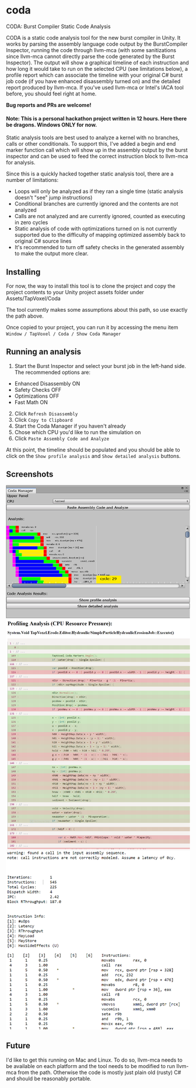 # coda
CODA: Burst Compiler Static Code Analysis

CODA is a static code analysis tool for the new burst compiler in Unity.  It works by parsing the assembly language code output by the BurstCompiler Inspector, running the code through llvm-mca (with some sanitizations since llvm-mca cannot directly parse the code generated by the Burst Inspector).
The output will show a graphical timeline of each instruction and how long it would take to run on the selected CPU (see limitations below), a profile report which can associate the timeline with your original C# burst job code (if you have enhanced disassembly turned on) and the detailed report produced by llvm-mca.
If you've used llvm-mca or Intel's IACA tool before, you should feel right at home.

**Bug reports and PRs are welcome!**

#### Note: This is a personal hackathon project written in 12 hours. Here there be dragons. Windows ONLY for now.

Static analysis tools are best used to analyze a kernel with no branches, calls or other conditionals. To support this, I've added a begin and end marker function call which will show up in the assembly output by the burst inspector and can be used to feed the correct instruction block to llvm-mca for analysis.

Since this is a quickly hacked together static analysis tool, there are a number of limitations:

- Loops will only be analyzed as if they ran a single time (static analysis doesn't "see" jump instructions)
- Conditional branches are currently ignored and the contents are not analyzed
- Calls are not analyzed and are currently ignored, counted as executing in zero cycles
- Static analysis of code with optimizations turned on is not currently supported due to the difficulty of mapping optimized assembly back to original C# source lines
- It's recommended to turn off safety checks in the generated assembly to make the output more clear.

## Installing
For now, the way to install this tool is to clone the project and copy the project contents to your Unity project assets folder under Assets/TapVoxel/Coda

The tool currently makes some assumptions about this path, so use exactly the path above.

Once copied to your project, you can run it by accessing the menu item `Window / TapVoxel / Coda / Show Coda Manager`

## Running an analysis
1. Start the Burst Inspector and select your burst job in the left-hand side.  The recommended options are:
  - Enhanced Disassembly ON
  - Safety Checks OFF
  - Optimizations OFF
  - Fast Math ON
2. Click `Refresh Disassembly`
3. Click `Copy to Clipboard`
4. Start the Coda Manager if you haven't already
5. Chose which CPU you'd like to run the simulation on
6. Click `Paste Assembly Code and Analyze`

At this point, the timeline should be populated and you should be able to click on the `Show profile analysis` and `Show detailed analysis` buttons.

## Screenshots
![CODA Timeline](https://raw.githubusercontent.com/kcers/coda/386b0041237b30d98a2597b0be681c6a188c8ad3/Documentation/erode_timeline.png)
![CODA Profile](https://raw.githubusercontent.com/kcers/coda/386b0041237b30d98a2597b0be681c6a188c8ad3/Documentation/erode_profile.png)
![CODA Detailed Report](https://raw.githubusercontent.com/kcers/coda/386b0041237b30d98a2597b0be681c6a188c8ad3/Documentation/erode_detailed_report.png)

## Future
I'd like to get this running on Mac and Linux. To do so, llvm-mca needs to be available on each platform and the tool needs to be modified to run llvm-mca from the path. Otherwise the code is mostly just plain old (rusty) C# and should be reasonably portable.

